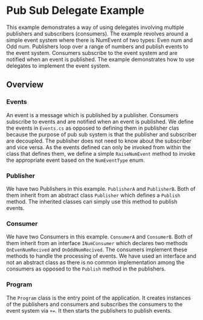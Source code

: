 # Pub Sub Delegate Example

This example demonstrates a way of using delegates involving multiple publishers and subscribers (consumers). The example revolves around a simple event system where there is NumEvent of two types: Even num and Odd num. Publishers loop over a range of numbers and publish events to the event system. Consumers subscribe to the event system and are notified when an event is published. The example demonstrates how to use delegates to implement the event system.

## Overview
### Events
An event is a message which is published by a publisher. Consumers subscribe to events and are notified when an event is published. We define the events in `Events.cs` as opposed to defining them in publisher clas because the purpose of pub sub system is that the publisher and subscriber are decoupled. The publisher does not need to know about the subscriber and vice versa. As the events defined can only be invoked from within the class that defines them, we define a simple `RaiseNumEvent` method to invoke the appropriate event based on the `NumEventType` enum.

### Publisher
We have two Publishers in this example. `PublisherA` and `PublisherB`. Both of them inherit from an abstract class `Publisher` which defines a `Publish` method. The inherited classes can simply use this method to publish events.

### Consumer
We have two Consumers in this example. `ConsumerA` and `ConsumerB`. Both of them inherit from an interface `INumConsumer` which declares two methods `OnEvenNumRecived` and `OnOddNumRecived`. The consumers implement these methods to handle the processing of events. We have used an interface and not an abstract class as there is no common implementation among the consumers as opposed to the `Publish` method in the publishers.

### Program
The `Program` class is the entry point of the application. It creates instances of the publishers and consumers and subscribes the consumers to the event system via `+=`. It then starts the publishers to publish events.